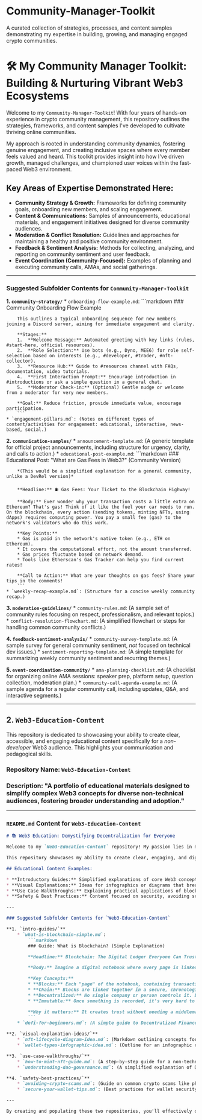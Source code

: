 # Community-Manager-Toolkit
A curated collection of strategies, processes, and content samples demonstrating my expertise in building, growing, and managing engaged crypto communities.

# 🛠️ My Community Manager Toolkit: Building & Nurturing Vibrant Web3 Ecosystems

Welcome to my `Community-Manager-Toolkit`! With four years of hands-on experience in crypto community management, this repository outlines the strategies, frameworks, and content samples I've developed to cultivate thriving online communities.

My approach is rooted in understanding community dynamics, fostering genuine engagement, and creating inclusive spaces where every member feels valued and heard. This toolkit provides insight into how I've driven growth, managed challenges, and championed user voices within the fast-paced Web3 environment.

## Key Areas of Expertise Demonstrated Here:

* **Community Strategy & Growth:** Frameworks for defining community goals, onboarding new members, and scaling engagement.
* **Content & Communications:** Samples of announcements, educational materials, and engagement initiatives designed for diverse community audiences.
* **Moderation & Conflict Resolution:** Guidelines and approaches for maintaining a healthy and positive community environment.
* **Feedback & Sentiment Analysis:** Methods for collecting, analyzing, and reporting on community sentiment and user feedback.
* **Event Coordination (Community-Focused):** Examples of planning and executing community calls, AMAs, and social gatherings.

---

### Suggested Subfolder Contents for `Community-Manager-Toolkit`

**1. `community-strategy/`**
    * `onboarding-flow-example.md`:
        ```markdown
        ### Community Onboarding Flow Example

        This outlines a typical onboarding sequence for new members joining a Discord server, aiming for immediate engagement and clarity.

        **Stages:**
        1.  **Welcome Message:** Automated greeting with key links (rules, #start-here, official resources).
        2.  **Role Selection:** Use bots (e.g., Dyno, MEE6) for role self-selection based on interests (e.g., #developer, #trader, #nft-collector).
        3.  **Resource Hub:** Guide to #resources channel with FAQs, documentation, video tutorials.
        4.  **First Interaction Prompt:** Encourage introduction in #introductions or ask a simple question in a general chat.
        5.  **Moderator Check-in:** (Optional) Gentle nudge or welcome from a moderator for very new members.

        **Goal:** Reduce friction, provide immediate value, encourage participation.
        ```
    * `engagement-pillars.md`: (Notes on different types of content/activities for engagement: educational, interactive, news-based, social.)

**2. `communication-samples/`**
    * `announcement-template.md`: (A generic template for official project announcements, including structure for urgency, clarity, and calls to action.)
    * `educational-post-example.md`:
        ```markdown
        ### Educational Post: "What are Gas Fees in Web3?" (Community Version)

        *(This would be a simplified explanation for a general community, unlike a DevRel version)*

        **Headline:** ⛽ Gas Fees: Your Ticket to the Blockchain Highway!

        **Body:** Ever wonder why your transaction costs a little extra on Ethereum? That's gas! Think of it like the fuel your car needs to run. On the blockchain, every action (sending tokens, minting NFTs, using dApps) requires computing power. You pay a small fee (gas) to the network's validators who do this work.

        **Key Points:**
        * Gas is paid in the network's native token (e.g., ETH on Ethereum).
        * It covers the computational effort, not the amount transferred.
        * Gas prices fluctuate based on network demand.
        * Tools like Etherscan's Gas Tracker can help you find current rates!

        **Call to Action:** What are your thoughts on gas fees? Share your tips in the comments!
        ```
    * `weekly-recap-example.md`: (Structure for a concise weekly community recap.)

**3. `moderation-guidelines/`**
    * `community-rules.md`: (A sample set of community rules focusing on respect, professionalism, and relevant topics.)
    * `conflict-resolution-flowchart.md`: (A simplified flowchart or steps for handling common community conflicts.)

**4. `feedback-sentiment-analysis/`**
    * `community-survey-template.md`: (A sample survey for general community sentiment, *not* focused on technical dev issues.)
    * `sentiment-reporting-template.md`: (A simple template for summarizing weekly community sentiment and recurring themes.)

**5. `event-coordination-community/`**
    * `ama-planning-checklist.md`: (A checklist for organizing online AMA sessions: speaker prep, platform setup, question collection, moderation plan.)
    * `community-call-agenda-example.md`: (A sample agenda for a regular community call, including updates, Q&A, and interactive segments.)

---

## 2. `Web3-Education-Content`

This repository is dedicated to showcasing your ability to create clear, accessible, and engaging educational content specifically for a *non-developer* Web3 audience. This highlights your communication and pedagogical skills.

### Repository Name: `Web3-Education-Content`
### Description: "A portfolio of educational materials designed to simplify complex Web3 concepts for diverse non-technical audiences, fostering broader understanding and adoption."

---

### `README.md` Content for `Web3-Education-Content`

```markdown
# 📚 Web3 Education: Demystifying Decentralization for Everyone

Welcome to my `Web3-Education-Content` repository! My passion lies in making the complex world of Web3 accessible and understandable for a broad audience. With four years of experience, I've seen firsthand how effective education is key to onboarding new users and growing a thriving decentralized ecosystem.

This repository showcases my ability to create clear, engaging, and digestible educational materials on various Web3 topics. My goal is to empower individuals with the knowledge they need to confidently navigate and participate in the blockchain space, reducing barriers to entry and fostering wider adoption.

## Educational Content Examples:

* **Introductory Guides:** Simplified explanations of core Web3 concepts for beginners.
* **Visual Explanations:** Ideas for infographics or diagrams that break down complex flows.
* **Use Case Walkthroughs:** Explaining practical applications of blockchain technology (e.g., NFTs, DeFi).
* **Safety & Best Practices:** Content focused on security, avoiding scams, and responsible participation.

---

### Suggested Subfolder Contents for `Web3-Education-Content`

**1. `intro-guides/`**
    * `what-is-blockchain-simple.md`:
        ```markdown
        ### Guide: What is Blockchain? (Simple Explanation)

        **Headline:** Blockchain: The Digital Ledger Everyone Can Trust!

        **Body:** Imagine a digital notebook where every page is linked to the one before it, forming a long, unbreakable chain. And instead of just one person writing in it, *everyone* who's part of the network has a copy and agrees on what's written. That's kind of what a blockchain is!

        **Key Concepts:**
        * **Blocks:** Each "page" of the notebook, containing transactions.
        * **Chain:** Blocks are linked together in a secure, chronological order.
        * **Decentralized:** No single company or person controls it. Everyone on the network helps maintain it.
        * **Immutable:** Once something is recorded, it's very hard to change.

        **Why it matters:** It creates trust without needing a middleman (like a bank), making things transparent and secure.
        ```
    * `defi-for-beginners.md`: (A simple guide to Decentralized Finance concepts like staking, yield farming, lending, geared towards non-technical users.)

**2. `visual-explanation-ideas/`**
    * `nft-lifecycle-diagram-idea.md`: (Markdown outlining concepts for a visual diagram explaining how NFTs are minted, traded, and owned.)
    * `wallet-types-infographic-idea.md`: (Outline for an infographic comparing hot wallets vs. cold wallets.)

**3. `use-case-walkthroughs/`**
    * `how-to-mint-nft-guide.md`: (A step-by-step guide for a non-technical user on how to mint an NFT from a website, focusing on UX.)
    * `understanding-dao-governance.md`: (A simplified explanation of DAOs and how token holders participate in voting.)

**4. `safety-best-practices/`**
    * `avoiding-crypto-scams.md`: (Guide on common crypto scams like phishing, rug pulls, and how to identify them.)
    * `secure-your-wallet-tips.md`: (Best practices for wallet security, private key management, and seed phrase safety.)

---

By creating and populating these two repositories, you'll effectively demonstrate your core strengths in community building and education, which are highly valued skills for both dedicated community roles and transferable assets for DevRel. Remember to **pin these** to your GitHub profile alongside your DevRel-focused ones!
